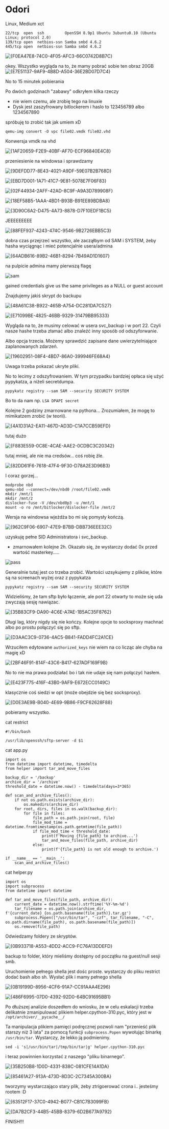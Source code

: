 # Odori
Linux, Medium	xct

```
22/tcp  open  ssh         OpenSSH 8.9p1 Ubuntu 3ubuntu0.10 (Ubuntu Linux; protocol 2.0)
139/tcp open  netbios-ssn Samba smbd 4.6.2
445/tcp open  netbios-ssn Samba smbd 4.6.2
```

![{F0EA47E8-74C0-4F05-AFC3-66C0742D8B7C}](https://github.com/user-attachments/assets/1680490b-6ebb-49e7-8d59-fa07a5f7a8c0)

okey. Wszystko wygląda na to, że mamy pobrać sobie ten obraz 20GB
![{E7E51137-9AF9-4B8D-A504-36E2BD07D7C4}](https://github.com/user-attachments/assets/70909176-7283-459d-9bc2-2e3cb6bad019)

No to 15 minutek pobierania

Po dwóch godzinach "zabawy" odkryłem kilka rzeczy
- nie wiem czemu, ale zrobię tego na linuxie
- Dysk jest zaszyfrowany bitlockerem i haslo to 123456789 albo 1234567890


spróbuję to zrobić tak jak umiem xD

```
qemu-img convert -O vpc file02.vmdk file02.vhd
```
Konwersja vmdk na vhd

![{1AF20659-F2E9-40BF-AF70-ECF96840E4C8}](https://github.com/user-attachments/assets/b66c40fe-0f39-4809-9aff-dc1bdb151757)

przeniesienie na windowsa i sprawdzamy

![{9DEFDD77-8E43-4021-A9DF-59E07B2B768D}](https://github.com/user-attachments/assets/948f3d4f-fbca-44cb-8411-01eaf95ba571)

![{EBD7D001-1A71-41C7-9E81-5078E7F06F83}](https://github.com/user-attachments/assets/4dfa4f99-c9e1-430d-a120-bc8798227d85)

![{02F44934-2AFF-42AD-8C9F-A9A3D789908F}](https://github.com/user-attachments/assets/067e2ed0-e297-4098-a2d5-a2848d27c6f5)

![{18EF58B5-1AAA-4BD1-B93B-B91EE89BDBA8}](https://github.com/user-attachments/assets/88a5838f-3235-4214-a4be-5cfc8da27c08)

![{3D90C6A2-D475-4A73-8878-D7F10EDF1BC5}](https://github.com/user-attachments/assets/fb39ce28-6b82-49b4-ba8d-100988a6e566)

JEEEEEEEEE

![{88FEF937-4243-474C-9546-9B2726EBB5C3}](https://github.com/user-attachments/assets/9da2b4ce-cb22-45e8-aea7-451d9b3288b6)

dobra czas przejrzeć wszystko, ale zacząłbym od SAM i SYSTEM, żeby hasha wyciągnąc i mieć potencjalnie usera/admina

![{64ADB616-89B2-46B1-8294-7B49AD1D1607}](https://github.com/user-attachments/assets/479d3acb-e95f-4ea3-abc8-a96b5b864d01)

na pulpicie admina mamy pierwszą flagę

![sam](https://github.com/user-attachments/assets/612863cd-29d4-4346-b70b-d649142cc6da)

gained credentials give us the same privileges as a NULL or guest account

Znajdujemy jakiś skrypt do backupu

![{48A61C38-B922-465B-A754-DC281DA7C527}](https://github.com/user-attachments/assets/21b838db-afad-4475-b4a5-dcf79efa8e7f)


![{E71099BE-4825-46BB-9329-31479BB95333}](https://github.com/user-attachments/assets/91ab60ec-b3df-4130-9134-59bcf452b847)

Wygląda na to, że musimy celować w usera svc_backup i w port 22. Czyli nasze hashe trzeba złamać albo znaleźć inny sposób od odszyforwanie.

Albo opcja trzecia. Możemy sprawdzić zapisane dane uwierzytelniające zaplanowanych zdarzeń.

![{19602951-08F4-4BD7-86A0-399946FE68A4}](https://github.com/user-attachments/assets/2498211f-f33a-4cef-947c-41d5de6ee1e9)

Uwaga trzeba pokazać ukryte pliki.

No to lecimy z odszyfrowaniem. W tym przypadku bardziej opłaca się użyć pypykatza, a niżeli secretdumpa.
```
pypykatz registry --sam SAM --security SECURITY SYSTEM
```
Bo to da nam np. `LSA DPAPI secret`

Kolejne 2 godziny zmarnowane na pythona...
Zrozumiałem, że mogę to mimikatzem zrobić (w teorii).

![{4A1D31A2-EA11-467D-AD3D-C1A7CCB59EFD}](https://github.com/user-attachments/assets/c4848e25-bac9-455c-98e8-07b32572f8a6)

tutaj dużo

![{F883E559-0C8E-4CAE-AAE2-0CDBC3C20342}](https://github.com/user-attachments/assets/11a5e7fa-d5d9-4c47-907d-03ab96c9956c)

tutaj mniej, ale nie ma credsów... coś robię źle.

![{82DD61F6-7618-47F4-9F30-D78A2E3D96B3}](https://github.com/user-attachments/assets/4f31319b-1f08-4209-9ffd-3cdc9161e474)

I coraz gorzej...

```
modprobe nbd
qemu-nbd --connect=/dev/nbd0 /root/file02.vmdk
mkdir /mnt/1
mkdir /mnt/2
dislocker-fuse -V /dev/nbd0p3 -u /mnt/1
mount -o ro /mnt/bitlocker/dislocker-file /mnt/2
```
Wersja na windowsa wjeżdża bo mi się pomysły kończą.

![{962C9F06-6907-47E9-B7BB-DBB736EEE32C}](https://github.com/user-attachments/assets/6cf7667a-46de-459f-add3-155f30709088)

uzyskuję pełne SID Administratora i svc_backup.

- zmarnowałem kolejne 2h. Okazało się, że wystarczy dodać 0x przed wartość masterkey.....

![pass](https://github.com/user-attachments/assets/a9faf1ba-4866-494a-a3ca-6f8f0d82b0d5)

Generalnie tutaj jest co trzeba zrobić.
Wartości uzsykujemy z plików, które są na screenach wyżej oraz z pypykatza
```
pypykatz registry --sam SAM --security SECURITY SYSTEM
```

Widzieliśmy, że tam sftp było łączenie, ale port 22 otwarty to może się uda zwyczają sesję nawiązac.

![{35B83CF9-DA90-4C6E-A7AE-1B5AC35F8762}](https://github.com/user-attachments/assets/0addc2fc-3433-429d-b5be-b82258424434)


Długi lag, który nigdy się nie kończy. Kolejne opcje to socksproxy machnać albo po prostu połączyć się po sftp.

![{D3AAC3C9-0736-4AC5-B841-FADD4FC2A1CE}](https://github.com/user-attachments/assets/a996fd84-32fd-4596-8f89-ad2b0bb5c12c)

Wrzuciłem edytowane `authorized_keys` nie wiem na co licząc ale chyba na magię xD

![{2BF46F91-814F-43C6-B417-627ADF169F9B}](https://github.com/user-attachments/assets/e68bc5b4-200e-4fdb-baf7-d385fa5eeadb)

No to nie ma prawa podziałać bo i tak nie udaje się nam połączyć hasłem.


![{E423F775-416F-43B0-9AF9-E672ECC0149C}](https://github.com/user-attachments/assets/7d16aa0c-2e0c-40a9-aa6f-517b6eebec4e)

klasycznie coś siedzi w opt (może obejdzie się bez socksproxy).

![{D0E3AE9B-B040-4E69-9B86-F9CF62628F88}](https://github.com/user-attachments/assets/dcf2c40f-369c-43cc-b3c1-421f56a34489)

pobieramy wszystko.

cat restrict 
```
#!/bin/bash

/usr/lib/openssh/sftp-server -d $1

```

cat app.py 
```
import os
from datetime import datetime, timedelta
from helper import tar_and_move_files

backup_dir = '/backup'
archive_dir = '/archive'
threshold_date = datetime.now() - timedelta(days=3*365)

def scan_and_archive_files():
    if not os.path.exists(archive_dir):
        os.makedirs(archive_dir)
    for root, dirs, files in os.walk(backup_dir):
        for file in files:
            file_path = os.path.join(root, file)
            file_mod_time = datetime.fromtimestamp(os.path.getmtime(file_path))
            if file_mod_time < threshold_date:
                print(f'Moving {file_path} to archive...')
                tar_and_move_files(file_path, archive_dir)
            else:
                print(f'{file_path} is not old enough to archive.')

if __name__ == '__main__':
    scan_and_archive_files()
```

cat helper.py
```                                  
import os
import subprocess
from datetime import datetime

def tar_and_move_files(file_path, archive_dir):
    current_date = datetime.now().strftime('%Y-%m-%d')
    tar_filename = os.path.join(archive_dir, f'{current_date}_{os.path.basename(file_path)}.tar.gz')
    subprocess.Popen(["/usr/bin/tar", "-czf", tar_filename, "-C", os.path.dirname(file_path), os.path.basename(file_path)])
    os.remove(file_path)

```

Odwiedzamy foldery ze skryptów.

![{0B933718-A553-4DD2-ACC9-FC76A13DDEFD}](https://github.com/user-attachments/assets/b616440b-b420-4455-b0b9-c2e1cb747f69)

backup to folder, który mieliśmy dostępny od początku na guest/null sesji smb.

Uruchomienie pełnego shella jest dośc proste. wystarczy do pliku restrict dodać bash albo sh. Wysłać plik i mamy pełnego shella

![{0B19199D-8956-4CF6-91A7-CC91AAA4E296}](https://github.com/user-attachments/assets/dde6d9aa-44cf-4927-bf07-6a31bcdd06ec)

![{486F6995-07D0-4392-92D0-64BC91695BB1}](https://github.com/user-attachments/assets/5aeff763-2b06-4fde-abac-16eae863b8bd)




Po dłuższej analizie doszedłem do wniosku, że w celu eskalacji trzeba delikatnie zmanipulować plikiem helper.cpython-310.pyc, który jest w `/opt/archiver/__pycache__/`

Ta manipulacja plikiem pamięci podręcznej pozwoli nam "przenieść plik starszy niż 3 lata" za pomocą funkcji `subprocess.Popen` wywołując binarkę `/usr/bin/tar`. Wystarczy, że lekko ją podmienimy.
```
sed -i 's|/usr/bin/tar|/tmp/bin/tar|g' helper.cpython-310.pyc
```

i teraz powinnien korzystać z naszego "pliku binarnego".

![{35B250B8-1D0D-4331-838C-081CFE14A1DA}](https://github.com/user-attachments/assets/001d7464-c95a-40b6-b57c-dc0d68f64f7b)

![{85461A27-913A-473D-8D3C-2C7345A300BA}](https://github.com/user-attachments/assets/c0d46fcf-3d7c-4a1c-9b88-bd9af4ad1765)

tworzymy wystarczająco stary plik, żeby ztrigoerować crona i.. jesteśmy rootem :D

![{63512F17-37C0-4942-B077-CB1C7B3099FB}](https://github.com/user-attachments/assets/9afd2e07-aaf0-4997-ad5f-98980b780506)

![{DA7B2CF3-44B5-45BB-8379-6D2B677A9792}](https://github.com/user-attachments/assets/a2769b3d-c054-4a7a-bb5a-de6943b1e6f9)

FINISH!!!
